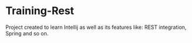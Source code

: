Training-Rest
=============

Project created to learn Intellij as well as its features like: REST integration, Spring and so on.
